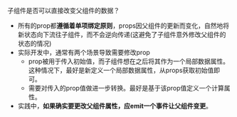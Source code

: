 子组件是否可以直接改变父组件的数据？
- 所有的prop都**遵循着单项绑定原则**，props因父组件的更新而变化，自然地将新状态向下流往子组件，而不会逆向传递(这避免了子组件意外修改父组件的状态的情况)
- 实际开发中，通常有两个场景导致需要修改prop
    - prop被用于传入初始值，而子组件想在之后将其作为一个局部数据属性。这种情况下，最好是新定义一个局部数据属性，从props获取初始值即可。
    - 需要对传入的prop值做进一步转换。最好是基于该prop值定义一个计算属性。
- 实践中，**如果确实要更改父组件属性，应emit一个事件让父组件变更**。